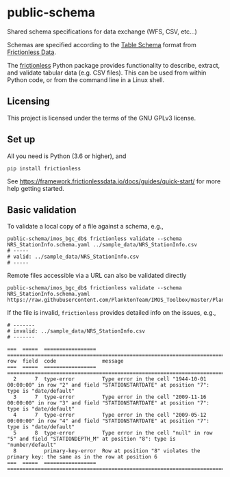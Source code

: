 # public-schema
Shared schema specifications for data exchange (WFS, CSV, etc...)

Schemas are specified according to the [Table Schema](https://specs.frictionlessdata.io/table-schema) format from [Frictionless Data](https://frictionlessdata.io).

The [frictionless](https://pypi.org/project/frictionless) Python package provides functionality to describe, extract, and validate tabular data (e.g. CSV files). This can be used from within Python code, or from the command line in a Linux shell.
## Licensing
This project is licensed under the terms of the GNU GPLv3 license.

## Set up
All you need is Python (3.6 or higher), and
```shell
pip install frictionless
```
See https://framework.frictionlessdata.io/docs/guides/quick-start/ for more help getting started.

## Basic validation
To validate a local copy of a file against a schema, e.g.,
```shell
public-schema/imos_bgc_db$ frictionless validate --schema NRS_StationInfo.schema.yaml ../sample_data/NRS_StationInfo.csv
# -----
# valid: ../sample_data/NRS_StationInfo.csv
# -----
```
Remote files accessible via a URL can also be validated directly
```shell
public-schema/imos_bgc_db$ frictionless validate --schema NRS_StationInfo.schema.yaml https://raw.githubusercontent.com/PlanktonTeam/IMOS_Toolbox/master/Plankton/RawData/NRS_StationInfo.csv
```
If the file is invalid, `frictionless` provides detailed info on the issues, e.g.,
```shell
# -------
# invalid: ../sample_data/NRS_StationInfo.csv
# -------

===  =====  =================  ============================================================================================================================
row  field  code               message                                                                                                                     
===  =====  =================  ============================================================================================================================
  2      7  type-error         Type error in the cell "1944-10-01 00:00:00" in row "2" and field "STATIONSTARTDATE" at position "7": type is "date/default"
  3      7  type-error         Type error in the cell "2009-11-16 00:00:00" in row "3" and field "STATIONSTARTDATE" at position "7": type is "date/default"
  4      7  type-error         Type error in the cell "2009-05-12 00:00:00" in row "4" and field "STATIONSTARTDATE" at position "7": type is "date/default"
  5      8  type-error         Type error in the cell "null" in row "5" and field "STATIONDEPTH_M" at position "8": type is "number/default"               
  8         primary-key-error  Row at position "8" violates the primary key: the same as in the row at position 6                                          
===  =====  =================  ============================================================================================================================
```
